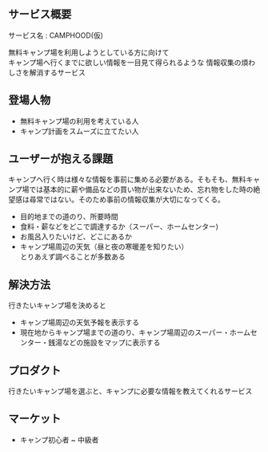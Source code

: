 ## サービス概要
サービス名 : CAMPHOOD(仮)

無料キャンプ場を利用しようとしている方に向けて<br>
キャンプ場へ行くまでに欲しい情報を一目見て得られるような
情報収集の煩わしさを解消するサービス

## 登場人物
- 無料キャンプ場の利用を考えている人
- キャンプ計画をスムーズに立てたい人

## ユーザーが抱える課題
キャンプへ行く時は様々な情報を事前に集める必要がある。そもそも、無料キャンプ場では基本的に薪や備品などの買い物が出来ないため、忘れ物をした時の絶望感は尋常ではない。そのため事前の情報収集が大切になってくる。

- 目的地までの道のり、所要時間
- 食料・薪などをどこで調達するか（スーパー、ホームセンター)
- お風呂入りたいけど、どこにあるか
- キャンプ場周辺の天気（昼と夜の寒暖差を知りたい）<br>
とりあえず調べることが多数ある

## 解決方法
行きたいキャンプ場を決めると
- キャンプ場周辺の天気予報を表示する
- 現在地からキャンプ場までの道のり、キャンプ場周辺のスーパー・ホームセンター・銭湯などの施設をマップに表示する

## プロダクト
行きたいキャンプ場を選ぶと、キャンプに必要な情報を教えてくれるサービス

## マーケット
- キャンプ初心者 ~ 中級者
